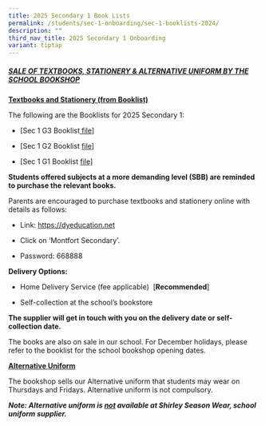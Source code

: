 ```yaml
---
title: 2025 Secondary 1 Book Lists
permalink: /students/sec-1-onboarding/sec-1-booklists-2024/
description: ""
third_nav_title: 2025 Secondary 1 Onboarding
variant: tiptap
---
```

<h5><u>SALE OF TEXTBOOKS, STATIONERY &amp; ALTERNATIVE UNIFORM BY THE SCHOOL BOOKSHOP</u></h5>
<p><strong><u>Textbooks and Stationery (from Booklist)</u></strong>
</p>
<p>The following are the Booklists for 2025 Secondary 1:</p>
<ul data-tight="true" class="tight">
<li>
<p>[Sec 1 G3 Booklist<a href="/files/Sec_1_G3_Booklist_and_Stationery_list.pdf" rel="noopener nofollow" target="_blank"> file</a>]</p>
</li>
<li>
<p>[Sec 1 G2 Booklist <a href="/files/Sec_1_G2_Booklist_and_Stationery_list.pdf" rel="noopener nofollow" target="_blank">file</a>]</p>
</li>
<li>
<p>[Sec 1 G1 Booklist <a href="/files/Sec_1_G1_Booklist_and_Stationery_list.pdf" rel="noopener nofollow" target="_blank">file]</a>
</p>
</li>
</ul>
<p><strong>Students offered subjects at a more demanding level (SBB) are reminded to purchase the relevant books.</strong>
</p>
<p>Parents are encouraged to purchase textbooks and stationery online with
details as follows:</p>
<ul data-tight="true" class="tight">
<li>
<p>Link: <a href="https://dyeducation.net" rel="noopener noreferrer nofollow" target="_blank">https://dyeducation.net</a>
</p>
</li>
<li>
<p>Click on ‘Montfort Secondary’.</p>
</li>
<li>
<p>Password: 668888</p>
</li>
</ul>
<p><strong>Delivery Options:</strong>
</p>
<ul data-tight="true" class="tight">
<li>
<p>Home Delivery Service (fee applicable)&nbsp; [<strong>Recommended</strong>]</p>
</li>
<li>
<p>Self-collection at the school’s bookstore</p>
</li>
</ul>
<p><strong>The supplier will get in touch with you on the delivery date or self-collection date.</strong>
</p>
<p>The books are also on sale in our school. For December holidays, please
refer to the booklist for the school bookshop opening dates.</p>
<p><strong><u>Alternative Uniform</u></strong>
</p>
<p>The bookshop sells our Alternative uniform that students may wear on Thursdays
and Fridays. Alternative uniform is not compulsory.</p>
<p><strong><em>Note: Alternative uniform is <u>not</u> available at Shirley Season Wear, school uniform supplier.</em></strong>
</p>
